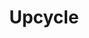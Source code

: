---
pid: FS69
title: Upcycle
location_transcription: Intersections
zipcode: '30052'
outside_phl: 'Loganville GA '
neighborhood: 
age: '42'
age_range: 40-49
instagram: 
image_file_name: FS_69.jpg
proposal_transcription: |-
  by using trash found in parks & roadways, an artist can construct notable icons out of the trash.
  brings attention to litter.
  [liberty bell made of trash]
topic: Art,Environment,History,Sanitation,Sustainability
topic_summary: 0, 0, 0, 0, 0
type: Sculpture Statue
keywords_other: 
credit: Lucy Gross
image_labels: 
twitter: 
facebook: 
permalink: "/monuments/fs69/"
layout: item-page
---